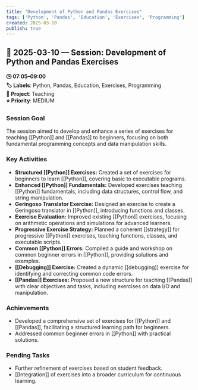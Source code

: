 ```yaml
---
title: "Development of Python and Pandas Exercises"
tags: ['Python', 'Pandas', 'Education', 'Exercises', 'Programming']
created: 2025-03-10
publish: true
---
```


## 📅 2025-03-10 — Session: Development of Python and Pandas Exercises

**🕒 07:05–09:00**  
**🏷️ Labels**: Python, Pandas, Education, Exercises, Programming  
**📂 Project**: Teaching  
**⭐ Priority**: MEDIUM  


### Session Goal
The session aimed to develop and enhance a series of exercises for teaching [[Python]] and [[Pandas]] to beginners, focusing on both fundamental programming concepts and data manipulation skills.

### Key Activities
- **Structured [[Python]] Exercises:** Created a set of exercises for beginners to learn [[Python]], covering basic to executable programs.
- **Enhanced [[Python]] Fundamentals:** Developed exercises teaching [[Python]] fundamentals, including data structures, control flow, and string manipulation.
- **Geringoso Translator Exercise:** Designed an exercise to create a Geringoso translator in [[Python]], introducing functions and classes.
- **Exercise Evaluation:** Improved existing [[Python]] exercises, focusing on arithmetic operations and simulations for advanced learners.
- **Progressive Exercise Strategy:** Planned a coherent [[strategy]] for progressive [[Python]] exercises, teaching functions, classes, and executable scripts.
- **Common [[Python]] Errors:** Compiled a guide and workshop on common beginner errors in [[Python]], providing solutions and examples.
- **[[Debugging]] Exercise:** Created a dynamic [[debugging]] exercise for identifying and correcting common code errors.
- **[[Pandas]] Exercises:** Proposed a new structure for teaching [[Pandas]] with clear objectives and tasks, including exercises on data I/O and manipulation.

### Achievements
- Developed a comprehensive set of exercises for [[Python]] and [[Pandas]], facilitating a structured learning path for beginners.
- Addressed common beginner errors in [[Python]] with practical solutions.

### Pending Tasks
- Further refinement of exercises based on student feedback.
- [[Integration]] of exercises into a broader curriculum for continuous learning.
